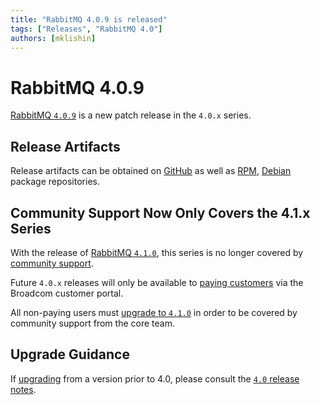 ```yaml
---
title: "RabbitMQ 4.0.9 is released"
tags: ["Releases", "RabbitMQ 4.0"]
authors: [mklishin]
---
```


# RabbitMQ 4.0.9

[RabbitMQ `4.0.9`](https://github.com/rabbitmq/rabbitmq-server/releases/tag/v4.0.9) is
a new patch release in the `4.0.x` series.


## Release Artifacts

Release artifacts can be obtained on [GitHub](https://github.com/rabbitmq/rabbitmq-server/releases/tag/v4.0.9)
as well as [RPM](/docs/install-rpm), [Debian](/docs/install-debian) package repositories.


## Community Support Now Only Covers the 4.1.x Series

With the release of [RabbitMQ `4.1.0`](/blog/2025/04/15/rabbitmq-4.1.0-is-released), this series is
no longer covered by [community support](https://www.rabbitmq.com/release-information).

Future `4.0.x` releases will only be available to [paying customers](/contact)
via the Broadcom customer portal.

All non-paying users must [upgrade to `4.1.0`](https://github.com/rabbitmq/rabbitmq-server/releases/tag/v4.1.0)
in order to be covered by community support from the core team.


## Upgrade Guidance

If [upgrading](https://www.rabbitmq.com/docs/upgrade) from a version prior to 4.0, please consult
the [`4.0` release notes](https://github.com/rabbitmq/rabbitmq-server/releases/tag/v4.0.1).
